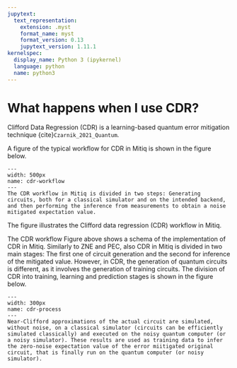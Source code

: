```yaml
---
jupytext:
  text_representation:
    extension: .myst
    format_name: myst
    format_version: 0.13
    jupytext_version: 1.11.1
kernelspec:
  display_name: Python 3 (ipykernel)
  language: python
  name: python3
---
```


# What happens when I use CDR?

Clifford Data Regression (CDR) is a learning-based quantum error mitigation technique {cite}`Czarnik_2021_Quantum`.

A figure of the typical workflow for CDR in Mitiq is shown in the figure below.

```{figure} ../img/cdr_workflow2_steps.png
---
width: 500px
name: cdr-workflow
---
The CDR workflow in Mitiq is divided in two steps: Generating circuits, both for a classical simulator and on the intended backend, and then performing the inference from measurements to obtain a noise mitigated expectation value.
```

The figure illustrates the Clifford data regression (CDR) workflow in Mitiq.

The CDR workflow Figure above shows a schema of the implementation of CDR in Mitiq. Similarly to ZNE and PEC, also CDR in Mitiq is divided in two main stages: The first one of circuit generation and the second for inference of the mitigated value. However, in CDR, the generation of quantum circuits is different, as it involves the generation of training circuits. The division of CDR into training, learning and prediction stages is shown in the figure below.

```{figure} ../img/cdr_diagram2.png
---
width: 300px
name: cdr-process
---
Near-Clifford approximations of the actual circuit are simulated, without noise, on a classical simulator (circuits can be efficiently simulated classically) and executed on the noisy quantum computer (or a noisy simulator). These results are used as training data to infer the zero-noise expectation value of the error miitigated original circuit, that is finally run on the quantum computer (or noisy simulator).
```

